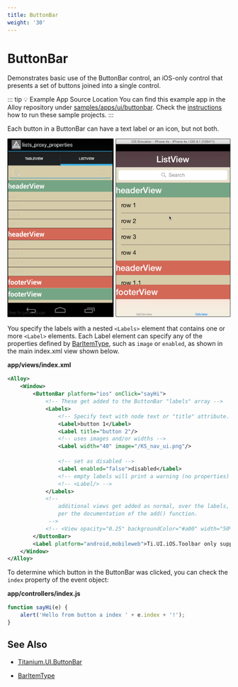 ```yaml
---
title: ButtonBar
weight: '30'
---
```


# ButtonBar

Demonstrates basic use of the ButtonBar control, an iOS-only control that presents a set of buttons joined into a single control.

::: tip 💡 Example App Source Location
You can find this example app in the Alloy repository under [samples/apps/ui/buttonbar](https://github.com/appcelerator/alloy/tree/master/samples/apps/ui/buttonbar). Check the [instructions](/guide/Alloy_Framework/Alloy_Guide/Alloy_Test_Apps/) how to run these sample projects.
:::

Each button in a ButtonBar can have a text label or an icon, but not both.

![screenshot](./screenshot.png)

You specify the labels with a nested `<Labels>` element that contains one or more `<Label>` elements. Each Label element can specify any of the properties defined by [BarItemType](#!/api/BarItemType), such as `image` or `enabled`, as shown in the main index.xml view shown below.

**app/views/index.xml**

```xml
<Alloy>
    <Window>
        <ButtonBar platform="ios" onClick="sayHi">
            <!-- These get added to the ButtonBar "labels" array -->
            <Labels>
                <!-- Specify text with node text or "title" attribute. -->
                <Label>button 1</Label>
                <Label title="button 2"/>
                <!-- uses images and/or widths -->
                <Label width="40" image="/KS_nav_ui.png"/>

                <!-- set as disabled -->
                <Label enabled="false">disabled</Label>
                <!-- empty labels will print a warning (no properties) -->
                <!-- <Label/> -->
            </Labels>
            <!--
                additional views get added as normal, over the labels, as
                per the documentation of the add() function.
             -->
            <!-- <View opacity="0.25" backgroundColor="#a00" width="50%"/> -->
        </ButtonBar>
        <Label platform="android,mobileweb">Ti.UI.iOS.Toolbar only supported on iOS</Label>
    </Window>
</Alloy>
```

To determine which button in the ButtonBar was clicked, you can check the `index` property of the event object:

**app/controllers/index.js**

```javascript
function sayHi(e) {
    alert('Hello from button a index ' + e.index + '!');
}
```

## See Also

* [Titanium.UI.ButtonBar](#!/api/Titanium.UI.ButtonBar)

* [BarItemType](#!/api/BarItemType)
